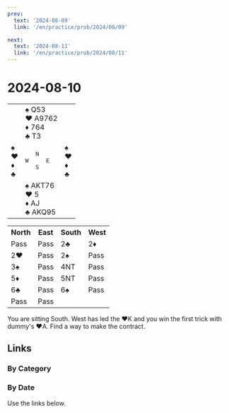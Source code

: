 ```yaml
---
prev:
  text: '2024-08-09'
  link: '/en/practice/prob/2024/08/09'

next:
  text: '2024-08-11'
  link: '/en/practice/prob/2024/08/11'
---
```


# 2024-08-10

<table class="deal">
	<tr>
		<td></td>
		<td>♠ Q53<br>♥ A9762<br>♦ 764<br>♣ T3</td>
		<td></td>
	</tr>
	<tr>
		<td>♠ <br>♥ <br>♦ <br>♣ </td>
		<td><pre>   N<br>W     E<br>   S</pre></td>
		<td>♠ <br>♥ <br>♦ <br>♣ </td>
	</tr>
	<tr>
		<td></td>
		<td>♠ AKT76<br>♥ 5<br>♦ AJ<br>♣ AKQ95</td>
		<td></td>
	</tr>
</table>

<table class="auction">
	<tr>
		<th>North</th>
		<th>East</th>
		<th>South</th>
		<th>West</th>
	</tr>
	<tr>
		<td>Pass</td>
		<td>Pass</td>
		<td>2♣</td>
		<td>2♦</td>
	</tr>
	<tr>
		<td>2♥</td>
		<td>Pass</td>
		<td>2♠</td>
		<td>Pass</td>
	</tr>
	<tr>
		<td>3♠</td>
		<td>Pass</td>
		<td>4NT</td>
		<td>Pass</td>
	</tr>
	<tr>
		<td>5♦</td>
		<td>Pass</td>
		<td>5NT</td>
		<td>Pass</td>
	</tr>
	<tr>
		<td>6♣</td>
		<td>Pass</td>
		<td>6♠</td>
		<td>Pass</td>
	</tr>
	<tr>
		<td>Pass</td>
		<td>Pass</td>
		<td></td>
		<td></td>
	</tr>
</table>

You are sitting South. West has led the ♥K and you win the first trick with dummy's ♥A. Find a way to make the contract.

## Links

[<Badge type="tip" text="Check Solution"/>](/en/learning/prob/2024/08/10)

### By Category

[<Badge type="tip" text="<--"/>](/en/practice/prob/2024/08/09)
[<Badge type="tip" text="Calendar"/>](/en/practice/calendar/2024/08)
[<Badge type="tip" text="-->"/>](/en/practice/prob/2024/08/12)

### By Date

Use the links below.